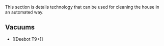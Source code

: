 This section is details technology that can be used for cleaning the house in an automated way.

## Vacuums 
- [[Deebot T9+]] 